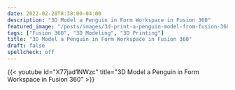 ```yaml
---
date: 2022-02-20T8:38:00-04:00
description: "3D Model a Penguin in Form Workspace in Fusion 360"
featured_image: "/posts/images/3d-print-a-penguin-model-from-fusion-360.jpg"
tags: ["Fusion 360", "3D Modeling", "3D Printing"]
title: "3D Model a Penguin in Form Workspace in Fusion 360"
draft: false
spellcheck: off
---
```


{{< youtube id="X77jad1NWzc" title="3D Model a Penguin in Form Workspace in Fusion 360" >}}
